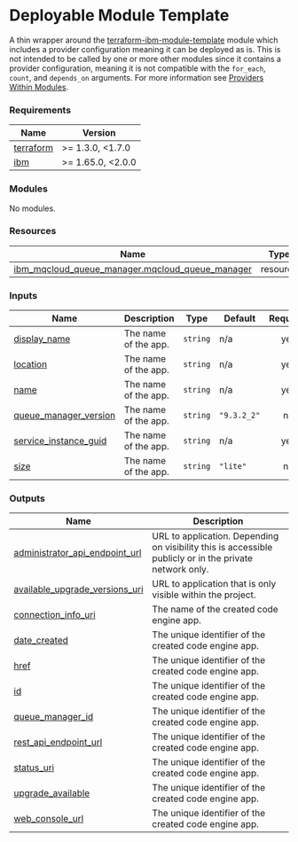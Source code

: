 <!-- Update the title -->
# Deployable Module Template

<!-- Update the below text with the name of the module  -->

A thin wrapper around the [terraform-ibm-module-template](../../) module which includes a provider configuration meaning it can be deployed as is.
This is not intended to be called by one or more other modules since it contains a provider configuration, meaning it is not compatible with the `for_each`, `count`, and `depends_on` arguments. For more information see [Providers Within Modules](https://developer.hashicorp.com/terraform/language/modules/develop/providers).

<!-- The following content is automatically populated by the pre-commit hook -->
<!-- BEGINNING OF PRE-COMMIT-TERRAFORM DOCS HOOK -->
### Requirements

| Name | Version |
|------|---------|
| <a name="requirement_terraform"></a> [terraform](#requirement\_terraform) | >= 1.3.0, <1.7.0 |
| <a name="requirement_ibm"></a> [ibm](#requirement\_ibm) | >= 1.65.0, <2.0.0 |

### Modules

No modules.

### Resources

| Name | Type |
|------|------|
| [ibm_mqcloud_queue_manager.mqcloud_queue_manager](https://registry.terraform.io/providers/ibm-cloud/ibm/latest/docs/resources/mqcloud_queue_manager) | resource |

### Inputs

| Name | Description | Type | Default | Required |
|------|-------------|------|---------|:--------:|
| <a name="input_display_name"></a> [display\_name](#input\_display\_name) | The name of the app. | `string` | n/a | yes |
| <a name="input_location"></a> [location](#input\_location) | The name of the app. | `string` | n/a | yes |
| <a name="input_name"></a> [name](#input\_name) | The name of the app. | `string` | n/a | yes |
| <a name="input_queue_manager_version"></a> [queue\_manager\_version](#input\_queue\_manager\_version) | The name of the app. | `string` | `"9.3.2_2"` | no |
| <a name="input_service_instance_guid"></a> [service\_instance\_guid](#input\_service\_instance\_guid) | The name of the app. | `string` | n/a | yes |
| <a name="input_size"></a> [size](#input\_size) | The name of the app. | `string` | `"lite"` | no |

### Outputs

| Name | Description |
|------|-------------|
| <a name="output_administrator_api_endpoint_url"></a> [administrator\_api\_endpoint\_url](#output\_administrator\_api\_endpoint\_url) | URL to application. Depending on visibility this is accessible publicly or in the private network only. |
| <a name="output_available_upgrade_versions_uri"></a> [available\_upgrade\_versions\_uri](#output\_available\_upgrade\_versions\_uri) | URL to application that is only visible within the project. |
| <a name="output_connection_info_uri"></a> [connection\_info\_uri](#output\_connection\_info\_uri) | The name of the created code engine app. |
| <a name="output_date_created"></a> [date\_created](#output\_date\_created) | The unique identifier of the created code engine app. |
| <a name="output_href"></a> [href](#output\_href) | The unique identifier of the created code engine app. |
| <a name="output_id"></a> [id](#output\_id) | The unique identifier of the created code engine app. |
| <a name="output_queue_manager_id"></a> [queue\_manager\_id](#output\_queue\_manager\_id) | The unique identifier of the created code engine app. |
| <a name="output_rest_api_endpoint_url"></a> [rest\_api\_endpoint\_url](#output\_rest\_api\_endpoint\_url) | The unique identifier of the created code engine app. |
| <a name="output_status_uri"></a> [status\_uri](#output\_status\_uri) | The unique identifier of the created code engine app. |
| <a name="output_upgrade_available"></a> [upgrade\_available](#output\_upgrade\_available) | The unique identifier of the created code engine app. |
| <a name="output_web_console_url"></a> [web\_console\_url](#output\_web\_console\_url) | The unique identifier of the created code engine app. |
<!-- END OF PRE-COMMIT-TERRAFORM DOCS HOOK -->

